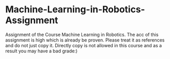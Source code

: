 # Machine-Learning-in-Robotics-Assignment
Assignment of the Course Machine Learning in Robotics. The acc of this assignment is high which is already be proven. Please treat it as references and do not just copy it. Directly copy is not allowed in this course and as a result you may have a bad grade:)
